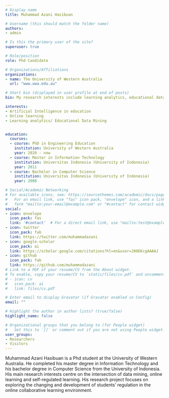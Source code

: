 ```yaml
---
# Display name
title: Muhammad Azani Hasibuan

# Username (this should match the folder name)
authors:
- admin

# Is this the primary user of the site?
superuser: true

# Role/position
role: Phd Candidate

# Organizations/Affiliations
organizations:
- name: The University of Western Australia
  url: "www.uwa.edu.au"

# Short bio (displayed in user profile at end of posts)
bio: My research interests include learning analytics, educational data mining, online learning, and human-computer interaction

interests:
- Artificial Intelligence in education
- Online learning
- Learning analytics/ Educational Data Mining


education:
  courses:
  - course: PhD in Engineering Education
    institution: University of Western Australia
    year: 2020 - now
  - course: Master in Information Technology
    institution: Universitas Indonesia (University of Indonesia)
    year: 2011
  - course: Bachelor in Computer Science
    institution: Universitas Indonesia (University of Indonesia)
    year: 2008

# Social/Academic Networking
# For available icons, see: https://sourcethemes.com/academic/docs/page-builder/#icons
#   For an email link, use "fas" icon pack, "envelope" icon, and a link in the
#   form "mailto:your-email@example.com" or "#contact" for contact widget.
social:
- icon: envelope
  icon_pack: fas
  link: '#contact'  # For a direct email link, use "mailto:test@example.org".
- icon: twitter
  icon_pack: fab
  link: https://twitter.com/muhammadazani
- icon: google-scholar
  icon_pack: ai
  link: https://scholar.google.com/citations?hl=en&user=J80EKcgAAAAJ
- icon: github
  icon_pack: fab
  link: https://github.com/muhammadazani
# Link to a PDF of your resume/CV from the About widget.
# To enable, copy your resume/CV to `static/files/cv.pdf` and uncomment the lines below.
# - icon: cv
#   icon_pack: ai
#   link: files/cv.pdf

# Enter email to display Gravatar (if Gravatar enabled in Config)
email: ""

# Highlight the author in author lists? (true/false)
highlight_name: false

# Organizational groups that you belong to (for People widget)
#   Set this to `[]` or comment out if you are not using People widget.
user_groups:
- Researchers
- Visitors
---
```

Muhammad Azani Hasibuan is a Phd student at the University of Western Australia. He completed his master degree in Information Technology and his bachelor degree in Computer Science from the University of Indonesia. His main research interests centre on the intersection of data mining, online learning and self-regulated learning. His research project focuses on exploring the changing and development of students’ regulation in the online collaborative learning environment.
